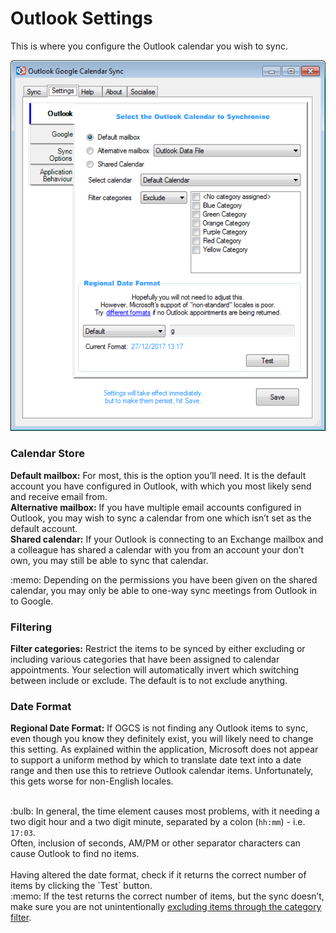 # Outlook Settings

This is where you configure the Outlook calendar you wish to sync. 

![Outlook Settings Screenshot](outlook.png)

### Calendar Store
**Default mailbox:** For most, this is the option you’ll need. It is the default account you have configured in Outlook, with which you most likely send and receive email from.  
**Alternative mailbox:** If you have multiple email accounts configured in Outlook, you may wish to sync a calendar from one which isn’t set as the default account.  
**Shared calendar:** If your Outlook is connecting to an Exchange mailbox and a colleague has shared a calendar with you from an account your don’t own, you may still be able to sync that calendar.
<div class="tip">:memo: Depending on the permissions you have been given on the shared calendar, you may only be able to one-way sync meetings from Outlook in to Google.</div>

### Filtering
**Filter categories:** Restrict the items to be synced by either excluding or including various categories that have been assigned to calendar appointments. Your selection will automatically invert which switching between include or exclude. The default is to not exclude anything.

### Date Format
**Regional Date Format:** If OGCS is not finding any Outlook items to sync, even though you know they definitely exist, you will likely need to change this setting. As explained within the application, Microsoft does not appear to support a uniform method by which to translate date text into a date range and then use this to retrieve Outlook calendar items. Unfortunately, this gets worse for non-English locales.  
<br/>
<div class="tip">:bulb: In general, the time element causes most problems, with it needing a two digit hour and a two digit minute, separated by a colon (<code class="highlighter-rouge">hh:mm</code>) - i.e. <code class="highlighter-rouge">17:03</code>.<br/>
Often, inclusion of seconds, AM/PM or other separator characters can cause Outlook to find no items.</div>
<br/>
Having altered the date format, check if it returns the correct number of items by clicking the `Test` button.  
<br/> 
<div class="tip">:memo: If the test returns the correct number of items, but the sync doesn’t, make sure you are not unintentionally <a href="#filtering">excluding items through the category filter</a>.</div>

<p>&nbsp;</p>
